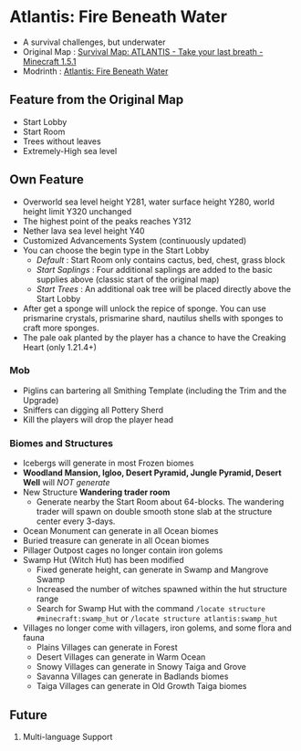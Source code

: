 # Atlantis: Fire Beneath Water

- A survival challenges, but underwater
- Original Map : [Survival Map: ATLANTIS - Take your last breath - Minecraft 1.5.1](https://www.planetminecraft.com/project/survival-map-atlantis---take-your-last-breath---minecraft-151/)
- Modrinth : [Atlantis: Fire Beneath Water](https://modrinth.com/datapack/atlantis-firebeneathwater)

## Feature from the Original Map

- Start Lobby
- Start Room
- Trees without leaves
- Extremely-High sea level

## Own Feature

- Overworld sea level height Y281, water surface height Y280, world height limit Y320 unchanged
- The highest point of the peaks reaches Y312
- Nether lava sea level height Y40
- Customized Advancements System (continuously updated)
- You can choose the begin type in the Start Lobby
  - *Default* : Start Room only contains cactus, bed, chest, grass block
  - *Start Saplings* : Four additional saplings are added to the basic supplies above (classic start of the original map)
  - *Start Trees* : An additional oak tree will be placed directly above the Start Lobby
- After get a sponge will unlock the repice of sponge. You can use prismarine crystals, prismarine shard, nautilus shells with sponges to craft more sponges.
- The pale oak planted by the player has a chance to have the Creaking Heart (only 1.21.4+)

### Mob

- Piglins can bartering all Smithing Template (including the Trim and the Upgrade)
- Sniffers can digging all Pottery Sherd
- Kill the players will drop the player head

### Biomes and Structures

- Icebergs will generate in most Frozen biomes
- **Woodland Mansion, Igloo, Desert Pyramid, Jungle Pyramid, Desert Well** will *NOT generate*
- New Structure **Wandering trader room**
  - Generate nearby the Start Room about 64-blocks. The wandering trader will spawn on double smooth stone slab at the structure center every 3-days.
- Ocean Monument can generate in all Ocean biomes
- Buried treasure can generate in all Ocean biomes
- Pillager Outpost cages no longer contain iron golems
- Swamp Hut (Witch Hut) has been modified
  - Fixed generate height, can generate in Swamp and Mangrove Swamp
  - Increased the number of witches spawned within the hut structure range
  - Search for Swamp Hut with the command `/locate structure #minecraft:swamp_hut` or `/locate structure atlantis:swamp_hut`
- Villages no longer come with villagers, iron golems, and some flora and fauna
  - Plains Villages can generate in Forest
  - Desert Villages can generate in Warm Ocean
  - Snowy Villages can generate in Snowy Taiga and Grove
  - Savanna Villages can generate in Badlands biomes
  - Taiga Villages can generate in Old Growth Taiga biomes

## Future

1. Multi-language Support